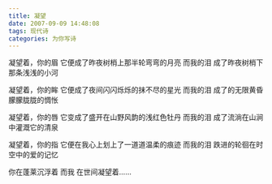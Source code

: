 ```yaml
---
title: 凝望
date: 2007-09-09 14:48:08
tags: 现代诗
categories: 为你写诗
---
```

凝望着，你的眉
它便成了昨夜树梢上那半轮弯弯的月亮
而我的泪
成了昨夜树梢下那条浅浅的小河
<!-- more -->
凝望着，你的眸
它便成了夜间闪闪烁烁的抹不尽的星光
而我的泪
成了的无限黄昏朦朦胧胧的惆怅

凝望着，你的唇
它变成了盛开在山野风韵的浅红色牡丹
而我的泪
成了流淌在山涧中灌溉它的清泉

凝望着，你的指
它便在我心上划上了一道道温柔的痕迹
而我的泪
跌进的轮徊在时空中的爱的记忆

你在蓬莱沉浮着
而我
在世间凝望着……
